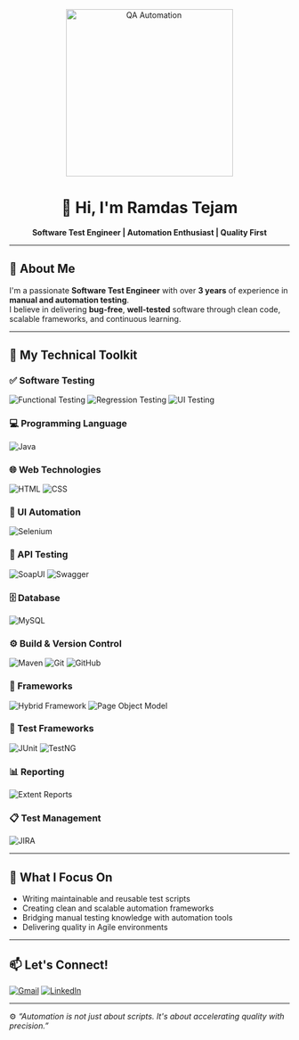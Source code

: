 <!-- GitHub Profile README for Ramdas Tejam -->

<div align="center">
  <img src="https://miro.medium.com/v2/resize:fit:1400/1*URVbNQirYASEkRkZPRSv4A.gif" alt="QA Automation" width="300"/>
  <h1>👋 Hi, I'm Ramdas Tejam</h1>
  <p><strong>Software Test Engineer | Automation Enthusiast | Quality First</strong></p>
</div>

---

## 🧪 About Me

I'm a passionate **Software Test Engineer** with over **3 years** of experience in **manual and automation testing**.  
I believe in delivering **bug-free**, **well-tested** software through clean code, scalable frameworks, and continuous learning.  

---

## 🔧 My Technical Toolkit

### ✅ Software Testing
![Functional Testing](https://img.shields.io/badge/Functional-Testing-blue?style=flat-square)
![Regression Testing](https://img.shields.io/badge/Regression-Testing-blue?style=flat-square)
![UI Testing](https://img.shields.io/badge/UI-Testing-blue?style=flat-square)

### 💻 Programming Language
![Java](https://img.shields.io/badge/Java-Core-red?style=flat-square&logo=java)

### 🌐 Web Technologies
![HTML](https://img.shields.io/badge/HTML-Markup-orange?style=flat-square&logo=html5)
![CSS](https://img.shields.io/badge/CSS-Styling-blue?style=flat-square&logo=css3)

### 🧰 UI Automation
![Selenium](https://img.shields.io/badge/Selenium-WebDriver-brightgreen?style=flat-square&logo=selenium)

### 🔌 API Testing
![SoapUI](https://img.shields.io/badge/SoapUI-API-blue?style=flat-square&logo=soapui)
![Swagger](https://img.shields.io/badge/Swagger-API-yellow?style=flat-square&logo=swagger)

### 🗄️ Database
![MySQL](https://img.shields.io/badge/MySQL-Database-blue?style=flat-square&logo=mysql)

### ⚙️ Build & Version Control
![Maven](https://img.shields.io/badge/Maven-Build-red?style=flat-square&logo=apachemaven)
![Git](https://img.shields.io/badge/Git-VersionControl-black?style=flat-square&logo=git)
![GitHub](https://img.shields.io/badge/GitHub-Repository-black?style=flat-square&logo=github)

### 🧩 Frameworks
![Hybrid Framework](https://img.shields.io/badge/Hybrid-Framework-purple?style=flat-square)
![Page Object Model](https://img.shields.io/badge/POM-DesignPattern-orange?style=flat-square)

### 🧪 Test Frameworks
![JUnit](https://img.shields.io/badge/JUnit-Testing-orange?style=flat-square&logo=junit5)
![TestNG](https://img.shields.io/badge/TestNG-Testing-green?style=flat-square&logo=testng)

### 📊 Reporting
![Extent Reports](https://img.shields.io/badge/Extent-Reports-blue?style=flat-square)

### 📋 Test Management
![JIRA](https://img.shields.io/badge/JIRA-Test%20Management-blue?style=flat-square&logo=jira)

---

## 🌟 What I Focus On
- Writing maintainable and reusable test scripts
- Creating clean and scalable automation frameworks
- Bridging manual testing knowledge with automation tools
- Delivering quality in Agile environments

---

## 📫 Let's Connect!

[![Gmail](https://img.shields.io/badge/Gmail-ramdas.qualityfirst%40gmail.com-red?style=flat-square&logo=gmail)](mailto:ramdas.qualityfirst@gmail.com)
[![LinkedIn](https://img.shields.io/badge/LinkedIn-qa--ramdas--tejam-blue?style=flat-square&logo=linkedin)](https://linkedin.com/in/qa-ramdas-tejam)

---

⚙️ *“Automation is not just about scripts. It's about accelerating quality with precision.”*
